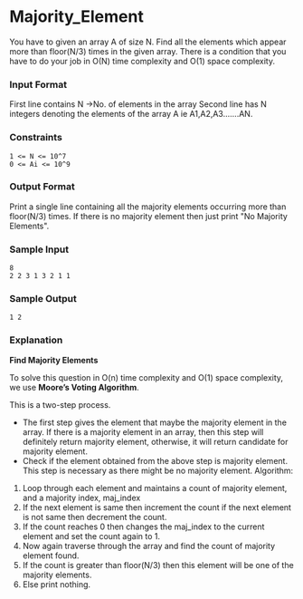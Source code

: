 # Majority_Element

You have to given an array A of size N.
Find all the elements which appear more than floor(N/3) times in the given array.
There is a condition that you have to do your job in O(N) time complexity and O(1) space complexity.

### Input Format

First line contains N ->No. of elements in the array
Second line has N integers denoting the elements of the array A ie A1,A2,A3.......AN.

### Constraints

```
1 <= N <= 10^7
0 <= Ai <= 10^9
```

### Output Format

Print a single line containing all the majority elements occurring more than floor(N/3) times.
If there is no majority element then just print "No Majority Elements".

### Sample Input

```
8
2 2 3 1 3 2 1 1
```

### Sample Output

```
1 2
```

### Explanation

**Find Majority Elements**

To solve this question in O(n) time complexity and O(1) space complexity, we use **Moore’s Voting Algorithm**.

This is a two-step process.

- The first step gives the element that maybe the majority element in the array. If there is a
  majority element in an array, then this step will definitely return majority element, otherwise, it will
  return candidate for majority element.
- Check if the element obtained from the above step is majority element. This step is necessary as
  there might be no majority element.
  Algorithm:

1. Loop through each element and maintains a count of majority element, and a majority
   index, maj_index
2. If the next element is same then increment the count if the next element is not same then
   decrement the count.
3. If the count reaches 0 then changes the maj_index to the current element and set the count
   again to 1.
4. Now again traverse through the array and find the count of majority element found.
5. If the count is greater than floor(N/3) then this element will be one of the majority
   elements.
6. Else print nothing.
